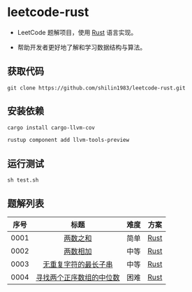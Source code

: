 # leetcode-rust

- LeetCode 题解项目，使用 [Rust](https://www.rust-lang.org/) 语言实现。

- 帮助开发者更好地了解和学习数据结构与算法。

## 获取代码

```git
git clone https://github.com/shilin1983/leetcode-rust.git
```

## 安装依赖

```bash
cargo install cargo-llvm-cov
```

```bash
rustup component add llvm-tools-preview
```

## 运行测试

```shell
sh test.sh
```

## 题解列表

| 序号  |                                                 标题                                                 | 难度  |                                        方案                                         |
| :---: | :--------------------------------------------------------------------------------------------------: | :---: | :---------------------------------------------------------------------------------: |
| 0001  |                          [两数之和](https://leetcode.cn/problems/two-sum/)                           | 简单  |                    [Rust](src/solutions/problem0001/two_sum.rs)                     |
| 0002  |                      [两数相加](https://leetcode.cn/problems/add-two-numbers/)                       | 中等  |                [Rust](src/solutions/problem0002/add_two_numbers.rs)                 |
| 0003  | [无重复字符的最长子串](https://leetcode.cn/problems/longest-substring-without-repeating-characters/) | 中等  | [Rust](src/solutions/problem0003/longest_substring_without_repeating_characters.rs) |
| 0004  |        [寻找两个正序数组的中位数](https://leetcode.cn/problems/median-of-two-sorted-arrays/)         | 困难  |          [Rust](src/solutions/problem0004/median_of_two_sorted_arrays.rs)           |
